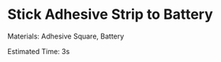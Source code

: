 Stick Adhesive Strip to Battery
===============================

Materials: Adhesive Square, Battery

Estimated Time: 3s
